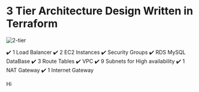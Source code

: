 # 3 Tier Architecture Design Written in Terraform

![2-tier](https://github.com/realexcel2021/3-tier-Architecture-design/assets/89150996/9684c9af-e524-4bc3-906a-e35fc75e3c83)

:heavy_check_mark: 1 Load Balancer 
:heavy_check_mark: 2 EC2 Instances
:heavy_check_mark: Security Groups
:heavy_check_mark: RDS MySQL DataBase
:heavy_check_mark: 3 Route Tables
:heavy_check_mark: VPC
:heavy_check_mark: 9 Subnets for High availability
:heavy_check_mark: 1 NAT Gateway
:heavy_check_mark: 1 Internet Gateway

<p> Hi </p>

